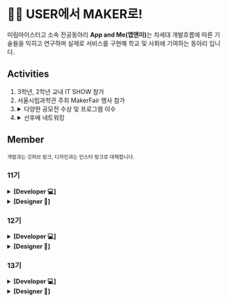#  🩷💡 USER에서 MAKER로! 
 
미림마이스터고 소속 전공동아리 <b>App and Me(앱앤미)</b>는 차세대 개발흐름에 따른 기술들을 익히고 연구하며 실제로 서비스를 구현해 학교 및 사회에 기여하는 동아리 입니다.
</br>

## Activities
<ol>
 <li>3학년, 2학년 교내 IT SHOW 참가</li>
 <li>서울시립과학관 주최 MakerFair 행사 참가</li>
 <li>
  <details>
  <summary>다양한 공모전 수상 및 프로그램 이수</summary>
  <div markdown="1">
    <ul>
      <li>스마틴 앱 챌린지(STA+C) 수상</li>
      <li>창의 아이디어 경진대회 수상</li>
      <li>미림 디자인 쇼 수상 </li>
      <li>미림 소프트웨어 챌린지 수상</li>
      <li>교내 해커톤 수상 (MITHON)</li>
      <li>LG CNS AI 지니어스 아카데미 이수 </li>
      <li>AI 프렌즈 스쿨 이수 </li>
      <li>MS 디지털 임파워먼트 프로젝트 이수</li>
      <li>Sk 하이닉스 하인슈타인 하인드리밍 참가</li>
      <li>SNU 서울대 캠퍼스타운 축구 로봇 알고리즘 구현</li>
    </ul>
  </div>
</details>
 </li>
  <li>
  <details>
  <summary>선후배 네트워킹</summary>
  <div markdown="1">
    <ul>
      <li>과별 전공 스터디</li>
      <li>즐거운 회식</li>
    </ul>
  </div>
</details>
 </li>
</ol>

## Member
<sub>개발과는 깃허브 링크, 디자인과는 인스타 링크로 대체합니다.</sub>

### 11기
<details>
  <summary><b>[Developer 💻]</b></summary>
  <div markdown="1">
    <ul>
      <li><a href="https://github.com/de-quei">김현지</a></li>
      <li><a href="https://github.com/iris-starry">김선희</a></li>
      <li><a href="https://github.com/seyeonparkk">박세연</a></li>
      <li><a href="https://github.com/hyeg0121">황혜경</a></li>
    </ul>
  </div>
</details>

<details>
  <summary><b>[Designer 🎨]</b></summary>
  <div markdown="1">
    <ul>
      <li><a href="https://www.instagram.com/qorhvmek_52">박재희</a></li>
      <li><a href="https://www.instagram.com/leeyoujin410">이유진</a></li>
    </ul>
  </div>
</details>

### 12기
<details>
  <summary><b>[Developer 💻]</b></summary>
  <div markdown="1">
    <ul>
      <li><a href="https://github.com/juyeon-Bae">배주연</a></li>
      <li><a href="https://github.com/juyoung07">윤주영</a></li>
      <li><a href="https://github.com/dayul">추다율</a></li>
      <li><a href="https://github.com/hofkj">황유진</a></li>
    </ul>
  </div>
</details>

<details>
  <summary><b>[Designer 🎨]</b></summary>
  <div markdown="1">
    <ul>
      <li><a href="https://www.instagram.com/sonououorn.xo">송유빈</a></li>
      <li><a href="https://www.instagram.com/hovynq">하지민</a></li>
    </ul>
  </div>
</details>

### 13기
<details>
  <summary><b>[Developer 💻]</b></summary>
  <div markdown="1">
    <ul>
      <li><a href="https://github.com/-">강재호</a></li>
      <li><a href="https://github.com/-">이효은</a></li>
      <li><a href="https://github.com/3x-haust">유성윤</a></li>
      <li><a href="https://github.com/cuzurmyhabit">지수민</a></li>
    </ul>
  </div>
</details>

<details>
  <summary><b>[Designer 🎨]</b></summary>
  <div markdown="1">
    <ul>
      <li><a href="https://www.instagram.com/soo_g81">송지아</a></li>
      <li><a href="https://www.instagram.com/zush.ol">이서현</a></li>
    </ul>
  </div>
</details>
